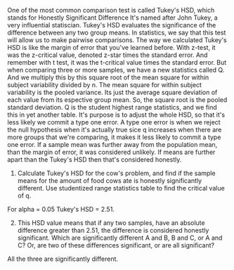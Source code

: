 One of the most common comparison test is called Tukey's HSD, which stands for Honestly Significant Difference It's named after John Tukey, 
a very influential statiscian.
Tukey's HSD evaluates the significance of the difference between any two group means. In statistics, we say that this test will allow us to 
make pairwise comparisons. The way we calculated Tukey's HSD is like the margin of error that you've learned before. 
With z-test, it was the z-critical value, denoted z-star times the standard error. And remember with t test, it was the t-critical value times 
the standard error. 
But when comparing three or more samples, we have a new statistics called Q. And we multiply this by this square root of the mean square for 
within subject variability divided by n.
The mean square for within subject variability is the pooled variance. Its just the average square deviation of each value from its espective 
group mean. So, the square root is the pooled standard deviation. Q is the student highest range statistics, and we find this in yet another 
table. It's purpose is to adjust the whole HSD, so that it's less likely we commit a type one error. A type one error is when we reject the null 
hypothesis when it's actually true sice q increases when there are more groups that we're comparing, it makes it less likely to commit a type one error. 
If a sample mean was further away from the population mean, than the margin of error, it was considered unlikely. If means are further apart than the 
Tukey's HSD then that's considered honestly.


1. Calculate Tukey's HSD for the cow's problem, and find if the sample means for the amount of food cows ate is honestly significantly different. Use studentized range statistics table to find the critical value of q. 

For alpha = 0.05  Tukey's HSD = 2.51.

2. This HSD value means that if any two samples, have an absolute difference greater than 2.51, the difference is considered honestly significant. Which are significantly different A and B, B and C, or A and C? Or, are two of these differences significant, or are all significant?

All the three are significantly different.


